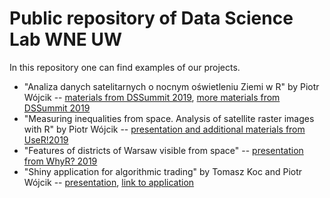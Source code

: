 # Public repository of Data Science Lab WNE UW

In this repository one can find examples of our projects.

* "Analiza danych satelitarnych o nocnym oświetleniu Ziemi w R" by Piotr Wójcik -- [materials from DSSummit 2019](https://github.com/ptwojcik/DSSummit2019), [more materials from DSSummit 2019](http://datascience.wne.uw.edu.pl/dss2019.html)
* "Measuring inequalities from space. Analysis of satellite raster images with R" by Piotr Wójcik -- [presentation and additional materials from UseR!2019](https://github.com/ptwojcik/UseR2019)
* "Features of districts of Warsaw visible from space" -- [presentation from WhyR? 2019](WhyR2019_satellite.pdf)
* "Shiny application for algorithmic trading" by Tomasz Koc and Piotr Wójcik -- [presentation](WhyR2019_algo_trading.pdf), [link to application](https://pwojcik.shinyapps.io/algotrade)


